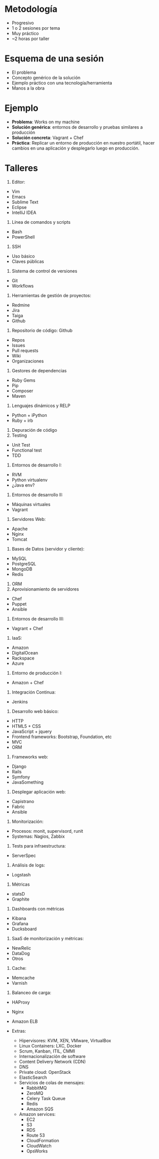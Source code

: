 # Metodología

 * Progresivo
 * 1 o 2 sesiones por tema
 * Muy práctico
 * ~2 horas por taller
 
# Esquema de una sesión

* El problema
* Concepto genérico de la solución
* Ejemplo práctico con una tecnología/herramienta
* Manos a la obra

# Ejemplo

* **Problema**: Works on my machine
* **Solución genérica**: entornos de desarrollo y pruebas similares a producción
* **Solución concreta**: Vagrant + Chef
* **Práctica**: Replicar un entorno de producción en nuestro portátil, hacer cambios en una aplicación y desplegarlo luego en producción.

# Talleres

1. Editor:
  * Vim
  * Emacs
  * Sublime Text
  * Eclipse
  * IntelliJ IDEA
1. Línea de comandos y scripts
  * Bash
  * PowerShell
1. SSH
  * Uso básico
  * Claves públicas
1. Sistema de control de versiones
  * Git
  * Workflows
1. Herramientas de gestión de proyectos:
  * Redmine
  * Jira
  * Taiga
  * Github
1. Repositorio de código: Github
  * Repos
  * Issues
  * Pull requests
  * Wiki
  * Organizaciones
1. Gestores de dependencias
  * Ruby Gems
  * Pip
  * Composer
  * Maven
1. Lenguajes dinámicos y RELP
  * Python + iPython
  * Ruby + irb
1. Depuración de código
1. Testing
  * Unit Test
  * Functional test
  * TDD
1. Entornos de desarrollo I:
  * RVM
  * Python virtualenv
  * ¿Java env?
1. Entornos de desarrollo II:
  * Máquinas virtuales
  * Vagrant
1. Servidores Web:
  * Apache
  * Nginx
  * Tomcat
1. Bases de Datos (servidor y cliente):
  * MySQL
  * PostgreSQL
  * MongoDB
  * Redis
1. ORM
1. Aprovisionamiento de servidores
  * Chef
  * Puppet
  * Ansible
1. Entornos de desarrollo III:
  * Vagrant + Chef
1. IaaS:
  * Amazon
  * DigitalOcean
  * Rackspace
  * Azure
1. Entorno de producción I:
  * Amazon + Chef
1. Integración Continua:
  * Jenkins
1. Desarrollo web básico:
  * HTTP
  * HTML5 + CSS
  * JavaScript + jquery
  * Frontend frameworks: Bootstrap, Foundation, etc
  * MVC
  * ORM
1. Frameworks web:
  * Django
  * Rails
  * Symfony
  * JavaSomething
1. Desplegar aplicación web:
  * Capistrano
  * Fabric
  * Ansible
1. Monitorización:
  * Procesos: monit, supervisord, runit
  * Systemas: Nagios, Zabbix
1. Tests para infraestructura:
  * ServerSpec
1. Análisis de logs:
  * Logstash
1. Métricas
  * statsD
  * Graphite
1. Dashboards con métricas
  * Kibana
  * Grafana
  * Ducksboard
1. SaaS de monitorización y métricas:
  * NewRelic
  * DataDog
  * Otros
1. Cache:
  * Memcache
  * Varnish
1. Balanceo de carga:
  * HAProxy
  * Nginx
  * Amazon ELB

* Extras:
	* Hipervisores: KVM, XEN, VMware, VirtualBox
	* Linux Containers: LXC, Docker
	* Scrum, Kanban, ITIL, CMMI
	* Internacionalización de software
	* Content Delivery Network (CDN)
	* DNS
	* Private cloud: OpenStack
	* ElasticSearch
	* Servicios de colas de mensajes:
		* RabbitMQ
		* ZeroMQ
		* Celery Task Queue
		* Redis
		* Amazon SQS
	* Amazon services:
		* EC2
		* S3
		* RDS
		* Route 53
		* CloudFormation
		* CloudWatch
		* OpsWorks 

